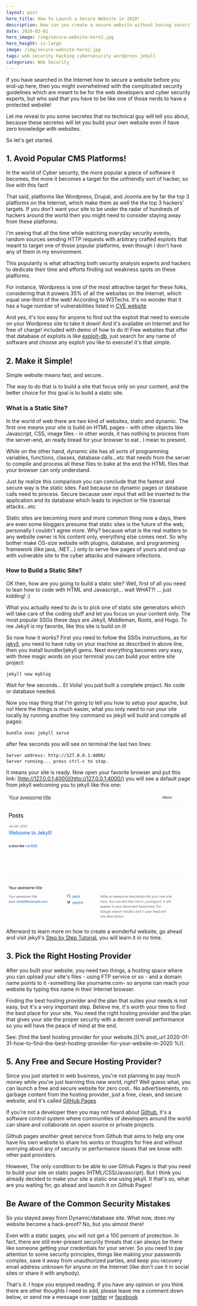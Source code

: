 ```yaml
---
layout: post
hero_title: How to Launch a Secure Website in 2020!
description: How can you create a secure website without having security knowledge 
date: 2020-02-01
hero_image: /img/secure-website-hero2.jpg
hero_height: is-large
image: /img/secure-website-hero2.jpg
tags: web security hacking cybersecurity wordpress jekyll 
categories: Web Security
---
```


If you have searched in the Internet how to secure a website before you end-up here, then you might overwhelmed with the complicated security guidelines which are meant to be for the web developers and cyber security experts, but who said that you have to be like one of those nerds to have a protected website!

Let me reveal to you some secretes that no technical guy will tell you about, because these secretes will let you build your own website even if have zero knowledge with websites.

So let's get started.


## 1. Avoid Popular CMS Platforms!

In the world of Cyber security, the more popular a piece of software it becomes, the more it becomes a target for the unfriendly sort of hacker, so live with this fact!

That said, platforms like Wordpress, Drupal, and Joomla are by far the top 3 platforms on the Internet, which make them as well the the top 3 hackers' targets. If you don't want your site to be under the radar of hundreds of hackers around the world then you might need to consider staying away from these platforms. 

I'm seeing that all the time while watching everyday security events, random sources sending HTTP requests with arbitrary crafted exploits that meant to target one of those popular platforms, even though I don't have any of them in my environment. 

This popularity is what attracting both security analysis experts and hackers to dedicate their time and efforts finding out weakness spots on these platforms. 

For instance, Wordpress is one of the most attractive target for these folks, considering that it powers 35% of all the websites on the Internet, which equal one-third of the web! According to W3Techs. It's no wonder that it has a huge number of vulnerabilities listed in [CVE website](https://cve.mitre.org/cgi-bin/cvekey.cgi?keyword=wordpress)

And yes, it's too easy for anyone to find out the exploit that need to execute on your Wordpress site to take it down! And it's available on Internet and for free of charge! included with demo of how to do it! Free websites that offer that database of exploits is like [exploit-db](https://www.exploit-db.com/), just search for any name of software and choose any exploit you like to execute! it's that simple.


## 2. Make it Simple!

Simple website means fast, and secure..

The way to do that is to build a site that focus only on your content, and the better choice for this goal is to build a static site.

### What is a Static Site?

In the world of web there are two kind of websites, static and dynamic. The first one means your site is build on HTML pages - with other objects like Javascript, CSS, image files - in other words, it has nothing to process from the server-end, an ready bread for your browser to eat.. I mean to present.

While on the other hand, dynamic site has all sorts of programming variables, functions, classes, database calls...etc that needs from the server to compile and process all these files to bake at the end the HTML files that your browser can only understand.

Just by realize this comparison you can conclude that the fastest and secure way is the static sites. Fast because no dynamic pages or database calls need to process. Secure because user input that will be inserted to the application and its database which leads to injection or file traversal attacks...etc

Static sites are becoming more and more common thing now a days, there are even some bloggers presume that static sites is the future of the web, personally I couldn't agree more. Why? because what is the real matters to any website owner is his content only, everything else comes next. So why bother make OS-size website with plugins, database, and programming framework (like java, .NET...) only to serve few pages of yours and end up with vulnerable site to the cyber attacks and malware infections.


### How to Build a Static Site?

OK then, how are you going to build a static site? Well, first of all you need to lean how to code with HTML and Javascript... wait WHAT?! 
... just kidding! :)

What you actually need to do is to pick one of static site generators which will take care of the coding stuff and let you focus on your content only. The most popular SSGs these days are Jekyll, Middleman, Roots, and Hugo. To me Jekyll is my favorite, like this site is build on it!

So now how it works? First you need to follow the SSGs instructions, as for [jekyll](https://jekyllrb.com/docs/installation), you need to have ruby on your machine as described in above line, then you install bundler/jekyll gems. Next everything becomes very easy, with three magic words on your terminal you can build your entire site project:

```shell
jekyll new myblog
```
Wait for few seconds... Et Voila! you just built a complete project. No code or database needed. 

Now you may thing that I'm going to tell you how to setup your apache, but no! Here the things is much easier, what you only need to run your site locally by running another tiny command so jekyll will build and compile all pages:

```shell
bundle exec jekyll serve
```

after few seconds you will see on terminal the last two lines:
```shell
Server address: http://127.0.0.1:4000/
Server running... press ctrl-c to stop.
```
It means your site is ready. Now open your favorite browser and put this link: [http://127.0.0.1:4000](http://127.0.0.1:4000/) you will see a default page from jekyll welcoming you to jekyll like this one: 

![New Jekyll Site](/assets/images/new-jekyll-site.png) 

Afterward to learn more on how to create a wonderful website, go ahead and visit jekyll's [Step by Step Tutorial](https://jekyllrb.com/docs/step-by-step/01-setup/), you will learn it in no time.


## 3. Pick the Right Hosting Provider

After you built your website, you need two things, a hosting space where you can upload your site's files - using FTP service or so - and a domain name points to it -something like yourname.com- so anyone can reach your website by typing this name in their Internet browser.

Finding the best hosting provider and the plan that suites your needs is not easy, but it's a very important step. Believe me, it's worth your time to find the best place for your site. You need the right hosting provider and the plan that gives your site the proper security with a decent overall performance so you will have the peace of mind at the end.

See: [find the best hosting provider for your website.]({% post_url 2020-01-31-how-to-find-the-best-hosting-provider-for-your-website-in-2020 %}).


## 5. Any Free and Secure Hosting Provider?

Since you just started in web business, you're not planning to pay much money while you're just learning this new world, right? Well guess what, you can launch a free and secure website for zero cost.. No advertisements, no garbage content from the hosting provider, just a free, clean, and secure website, and it's called [GitHub Pages](https://pages.github.com/)

If you're not a developer then you may not heard about [Github](https://www.github.com), it's a software control system where communities of developers around the world can share and collaborate on open source or private projects.

Github pages another great service from Github that aims to help any one have his own website to share his works or thoughts for free and without worrying about any of security or performance issues that we know with other paid providers.

However, The only condition to be able to use Github Pages is that you need to build your site on static pages (HTML/CSS/Javascript). But I think you already decided to make your site a static one using jekyll. It that's so, what are you waiting for, go ahead and launch it on Github Pages!


## Be Aware of the Common Security Mistakes

So you stayed away from Dynamic/database site. What now, does my website become a hack-proof? No, but you almost there! 

Even with a static pages, you will not get a 100 percent of protection. In fact, there are still ever-present security threats that can always be there like someone getting your credentials for your server. So you need to pay attention to some security principles, things like making your passwords complex, save it away from unauthorized parties, and keep you recovery email address unknown for anyone on the Internet (like don't use it in social sites or share it with anybody).


That's it. I hope you enjoyed reading. If you have any opinion or you think there are other thoughts I need to add, please leave me a comment down below, or send me a message over [twitter](https://www.twitter.com/tariqhawis) or [facebook](https://www.facebook.com/Tariq-Hawis-102907161281331/)
